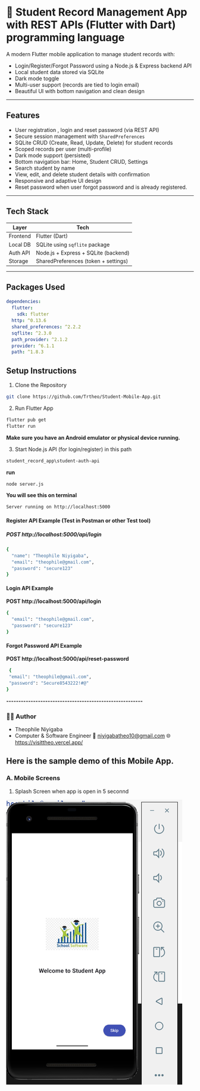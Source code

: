 # 📘 Student Record Management App with REST APIs (Flutter with Dart) programming language

A modern Flutter mobile application to manage student records with:

-  Login/Register/Forgot Password using a Node.js & Express backend API
-  Local student data stored via SQLite
-  Dark mode toggle
-  Multi-user support (records are tied to login email)
-  Beautiful UI with bottom navigation and clean design

---

##  Features

-  User registration , login and reset password (via REST API)
-  Secure session management with `SharedPreferences`
-  SQLite CRUD (Create, Read, Update, Delete) for student records
-  Scoped records per user (multi-profile)
-  Dark mode support (persisted)
-  Bottom navigation bar: Home, Student CRUD, Settings
-  Search student by name
-  View, edit, and delete student details with confirmation
-  Responsive and adaptive UI design
- Reset password when user forgot password and is already registered.

---

##  Tech Stack

| Layer       | Tech                                 |
|-------------|--------------------------------------|
| Frontend    | Flutter (Dart)                       |
| Local DB    | SQLite using `sqflite` package       |
| Auth API    | Node.js + Express + SQLite (backend) |
| Storage     | SharedPreferences (token + settings) |

---

##  Packages Used

```yaml
dependencies:
  flutter:
    sdk: flutter
  http: ^0.13.6
  shared_preferences: ^2.2.2
  sqflite: ^2.3.0
  path_provider: ^2.1.2
  provider: ^6.1.1
  path: ^1.8.3
```
 ## Setup Instructions
1. Clone the Repository 
```bash 
git clone https://github.com/Trtheo/Student-Mobile-App.git
```
2. Run Flutter App

```bash
flutter pub get
flutter run
```
**Make sure you have an Android emulator or physical device running.**

3. Start Node.js API (for login/register) in this path
 ```bash
student_record_app\student-auth-api
```
**run**  
```bash 
node server.js
```
**You will see this on terminal**
```bash
Server running on http://localhost:5000
```

#### Register API Example (Test in Postman or other Test tool)
##### POST   http://localhost:5000/api/login


```bash
{
  "name": "Theophile Niyigaba",
  "email": "theophile@gmail.com",
  "password": "secure123"
}
```

#### Login API Example

**POST    http://localhost:5000/api/login**
```bash
{
  "email": "theophile@gmail.com",
  "password": "secure123"
}
```

#### Forgot Password API Example

**POST    http://localhost:5000/api/reset-password**

 ```bash
  {
  "email": "theophile@gmail.com",
  "password": "Secure8543222!#@"
}
 ```
**--------------------------------------------------------**
### 🙋‍♂️ Author
- Theophile Niyigaba
- Computer & Software Engineer
📧 niyigabatheo10@gmail.com
🌐 https://visittheo.vercel.app/


## Here is the sample demo of this Mobile App.

### A. Mobile Screens
1. Splash Screen when app is open in 5 seconnd
  
  ![spalshscreen](assets\Screens\SplashScreen.png)




